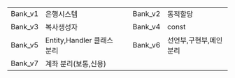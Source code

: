 ||||||
|:---:|:---|---|:---:|:---|
|Bank_v1|은행시스템||Bank_v2|동적할당|
|Bank_v3|복사생성자||Bank_v4|const|
|Bank_v5|Entity,Handler 클래스 분리||Bank_v6|선언부,구현부,메인 분리|
|Bank_v7|계좌 분리(보통,신용)||||
